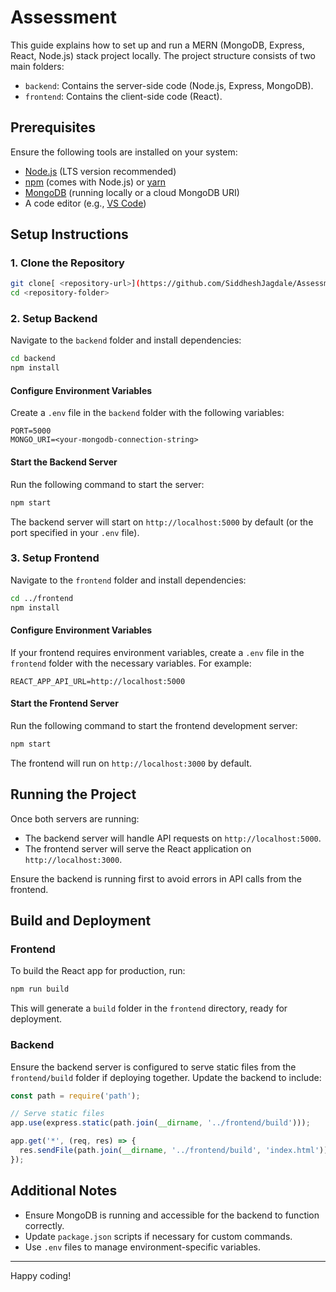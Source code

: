 # Assessment
This guide explains how to set up and run a MERN (MongoDB, Express, React, Node.js) stack project locally. The project structure consists of two main folders:

- `backend`: Contains the server-side code (Node.js, Express, MongoDB).
- `frontend`: Contains the client-side code (React).

## Prerequisites

Ensure the following tools are installed on your system:

- [Node.js](https://nodejs.org/) (LTS version recommended)
- [npm](https://www.npmjs.com/) (comes with Node.js) or [yarn](https://yarnpkg.com/)
- [MongoDB](https://www.mongodb.com/) (running locally or a cloud MongoDB URI)
- A code editor (e.g., [VS Code](https://code.visualstudio.com/))

## Setup Instructions

### 1. Clone the Repository

```bash
git clone[ <repository-url>](https://github.com/SiddheshJagdale/Assessment.git)
cd <repository-folder>
```

### 2. Setup Backend

Navigate to the `backend` folder and install dependencies:

```bash
cd backend
npm install
```

#### Configure Environment Variables

Create a `.env` file in the `backend` folder with the following variables:

```env
PORT=5000
MONGO_URI=<your-mongodb-connection-string>
```

#### Start the Backend Server

Run the following command to start the server:

```bash
npm start
```

The backend server will start on `http://localhost:5000` by default (or the port specified in your `.env` file).

### 3. Setup Frontend

Navigate to the `frontend` folder and install dependencies:

```bash
cd ../frontend
npm install
```

#### Configure Environment Variables

If your frontend requires environment variables, create a `.env` file in the `frontend` folder with the necessary variables. For example:

```env
REACT_APP_API_URL=http://localhost:5000
```

#### Start the Frontend Server

Run the following command to start the frontend development server:

```bash
npm start
```

The frontend will run on `http://localhost:3000` by default.

## Running the Project

Once both servers are running:

- The backend server will handle API requests on `http://localhost:5000`.
- The frontend server will serve the React application on `http://localhost:3000`.

Ensure the backend is running first to avoid errors in API calls from the frontend.

## Build and Deployment

### Frontend

To build the React app for production, run:

```bash
npm run build
```

This will generate a `build` folder in the `frontend` directory, ready for deployment.

### Backend

Ensure the backend server is configured to serve static files from the `frontend/build` folder if deploying together. Update the backend to include:

```javascript
const path = require('path');

// Serve static files
app.use(express.static(path.join(__dirname, '../frontend/build')));

app.get('*', (req, res) => {
  res.sendFile(path.join(__dirname, '../frontend/build', 'index.html'));
});
```

## Additional Notes

- Ensure MongoDB is running and accessible for the backend to function correctly.
- Update `package.json` scripts if necessary for custom commands.
- Use `.env` files to manage environment-specific variables.

---

Happy coding!
